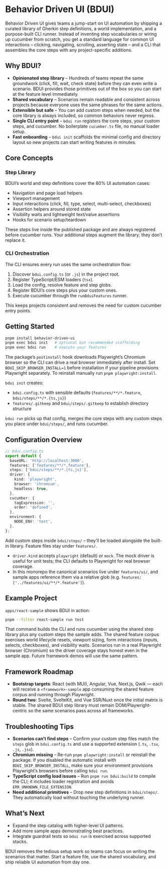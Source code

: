 # Behavior Driven UI (BDUI)

Behavior Driven UI gives teams a jump-start on UI automation by shipping a
curated library of Gherkin step definitions, a world implementation, and a
purpose-built CLI runner. Instead of inventing step vocabularies or wiring up
cucumber from scratch, you get a standard language for common UI interactions –
clicking, navigating, scrolling, asserting state – and a CLI that assembles the
core steps with any project-specific additions.

## Why BDUI?

- **Opinionated step library** – Hundreds of teams repeat the same groundwork
  (click, fill, wait, check state) before they can even write a scenario. BDUI
  provides those primitives out of the box so you can start at the feature level
  immediately.
- **Shared vocabulary** – Scenarios remain readable and consistent across
  projects because everyone uses the same phrases for the same actions.
- **Extensible but safe** – You can add custom steps when needed, but the core
  library is always included, so common behaviors never regress.
- **Single CLI entry point** – `bdui run` registers the core steps, your custom
  steps, and cucumber. No boilerplate `cucumber.ts` file, no manual loader setup.
- **Fast onboarding** – `bdui init` scaffolds the minimal config and directory
  layout so new projects can start writing features in minutes.

## Core Concepts

### Step Library

BDUI’s world and step definitions cover the 80% UI automation cases:

- Navigation and page load helpers
- Viewport management
- Input interactions (click, fill, type, select, multi-select, checkboxes)
- Assertion helpers around stored state
- Visibility waits and lightweight text/value assertions
- Hooks for scenario setup/teardown

These steps live inside the published package and are always registered before
cucumber runs. Your additional steps augment the library; they don’t replace it.

### CLI Orchestration

The CLI ensures every run uses the same orchestration flow:

1. Discover `bdui.config.ts` (or `.js`) in the project root.
2. Register TypeScript/ESM loaders (`tsx`).
3. Load the config, resolve feature and step globs.
4. Register BDUI’s core steps plus your custom ones.
5. Execute cucumber through the `runBduiFeatures` runner.

This keeps projects consistent and removes the need for custom cucumber entry
points.

## Getting Started

```bash
pnpm install behavior-driven-ui
pnpm exec bdui init   # optional but recommended scaffolding
pnpm exec bdui run    # execute your features
```

The package’s `postinstall` hook downloads Playwright’s Chromium browser so the
CLI can drive a real browser immediately after install. Set
`BDUI_SKIP_BROWSER_INSTALL=1` before installation if your pipeline provisions
Playwright separately. To reinstall manually run `pnpm playwright:install`.

`bdui init` creates:

- `bdui.config.ts` with sensible defaults (`features/**/*.feature`,
  `bdui/steps/**/*.{ts,js}`)
- `features/.gitkeep` and `bdui/steps/.gitkeep` to establish directory structure

`bdui run` picks up that config, merges the core steps with any custom steps you
place under `bdui/steps/`, and runs cucumber.

## Configuration Overview

```ts
// bdui.config.ts
export default {
  baseURL: 'http://localhost:3000',
  features: ['features/**/*.feature'],
  steps: ['bdui/steps/**/*.{ts,js}'],
  driver: {
    kind: 'playwright',
    browser: 'chromium',
    headless: true,
  },
  cucumber: {
    tagExpression: '',
    order: 'defined',
  },
  environment: {
    NODE_ENV: 'test',
  },
};
```

Add custom steps inside `bdui/steps/` – they’ll be loaded alongside the built-in
library. Feature files stay under `features/`.

- `driver.kind` accepts `playwright` (default) or `mock`. The mock driver is useful
  for unit tests; the CLI defaults to Playwright for real browser coverage.
- In this monorepo the canonical scenarios live under `features/ui/`, and sample
  apps reference them via a relative glob (e.g. `features: ['../features/ui/**/*.feature']`).

## Example Project

`apps/react-sample` shows BDUI in action:

```bash
pnpm --filter react-sample run test
```

That command builds the CLI and runs cucumber using the shared step library plus
any custom steps the sample adds. The shared feature corpus exercises world
lifecycle resets, viewport sizing, form interactions (inputs, selects,
checkboxes), and visibility waits. Scenarios run in a real Playwright browser
(Chromium) so the driver coverage stays honest even in the sample app.
Future framework demos will use the same pattern.

## Framework Roadmap

- **Bootstrap targets**: React (with MUI), Angular, Vue, Next.js, Qwik — each
  will receive a `<framework>-sample` app consuming the shared feature corpus and
  running through Playwright.
- **Round two**: Svelte, SvelteKit, and Vue SSR/Nuxt once the initial matrix is
  stable.
  The shared BDUI step library must remain DOM/Playwright-centric so the same
  scenarios pass across all frameworks.

## Troubleshooting Tips

- **Scenarios can’t find steps** – Confirm your custom step files match the
  `steps` glob in `bdui.config.ts` and use a supported extension (`.ts`, `.tsx`,
  `.js`, `.jsx`).
- **Chromium missing** – Re-run `pnpm playwright:install` or reinstall the
  package. If you disabled the automatic install with
  `BDUI_SKIP_BROWSER_INSTALL`, make sure your environment provisions
  Playwright’s browsers before calling `bdui run`.
- **TypeScript config load issues** – Run `pnpm run bdui:build` to compile the
  CLI; it includes loader registration and avoids `ERR_UNKNOWN_FILE_EXTENSION`.
- **Need additional primitives** – Drop new step definitions in
  `bdui/steps/`. They automatically load without touching the underlying runner.

## What’s Next

- Expand the step catalog with higher-level UI patterns.
- Add more sample apps demonstrating best practices.
- Integrate guardrail tests so `bdui run` is exercised across supported stacks.

BDUI removes the tedious setup work so teams can focus on writing the scenarios
that matter. Start a feature file, use the shared vocabulary, and ship reliable
UI automation from day one.
